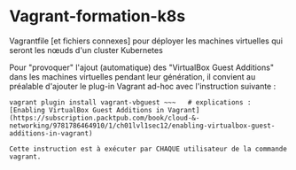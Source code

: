 # Vagrant-formation-k8s
Vagrantfile [et fichiers connexes] pour déployer les machines virtuelles qui seront les nœuds d'un cluster Kubernetes

Pour "provoquer" l'ajout (automatique) des "VirtualBox Guest Additions" dans les machines virtuelles pendant leur génération, il convient au préalable d'ajouter le plug-in Vagrant ad-hoc avec l'instruction suivante :
~~~
vagrant plugin install vagrant-vbguest ~~~   # explications : [Enabling VirtualBox Guest Additions in Vagrant](https://subscription.packtpub.com/book/cloud-&-networking/9781786464910/1/ch01lvl1sec12/enabling-virtualbox-guest-additions-in-vagrant)

Cette instruction est à exécuter par CHAQUE utilisateur de la commande vagrant.
